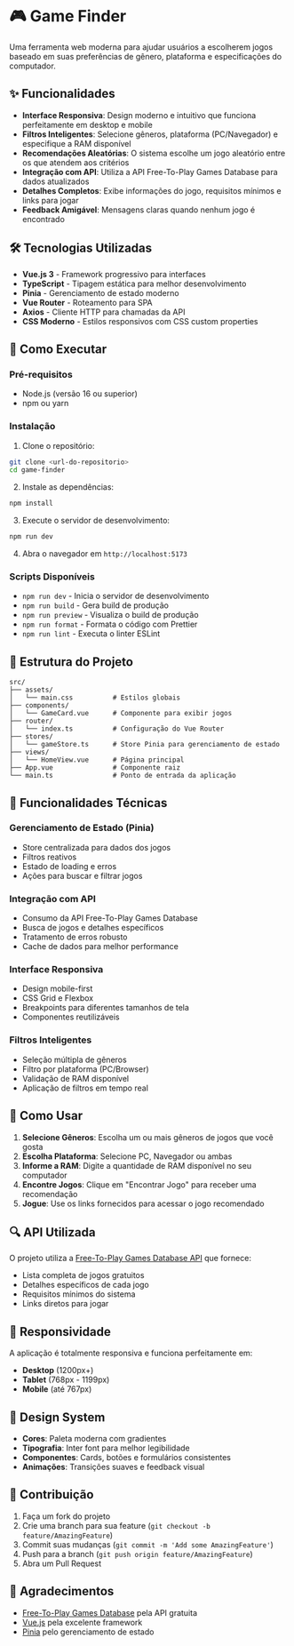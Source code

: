 # 🎮 Game Finder

Uma ferramenta web moderna para ajudar usuários a escolherem jogos baseado em suas preferências de gênero, plataforma e especificações do computador.

## ✨ Funcionalidades

- **Interface Responsiva**: Design moderno e intuitivo que funciona perfeitamente em desktop e mobile
- **Filtros Inteligentes**: Selecione gêneros, plataforma (PC/Navegador) e especifique a RAM disponível
- **Recomendações Aleatórias**: O sistema escolhe um jogo aleatório entre os que atendem aos critérios
- **Integração com API**: Utiliza a API Free-To-Play Games Database para dados atualizados
- **Detalhes Completos**: Exibe informações do jogo, requisitos mínimos e links para jogar
- **Feedback Amigável**: Mensagens claras quando nenhum jogo é encontrado

## 🛠️ Tecnologias Utilizadas

- **Vue.js 3** - Framework progressivo para interfaces
- **TypeScript** - Tipagem estática para melhor desenvolvimento
- **Pinia** - Gerenciamento de estado moderno
- **Vue Router** - Roteamento para SPA
- **Axios** - Cliente HTTP para chamadas da API
- **CSS Moderno** - Estilos responsivos com CSS custom properties

## 🚀 Como Executar

### Pré-requisitos

- Node.js (versão 16 ou superior)
- npm ou yarn

### Instalação

1. Clone o repositório:
```bash
git clone <url-do-repositorio>
cd game-finder
```

2. Instale as dependências:
```bash
npm install
```

3. Execute o servidor de desenvolvimento:
```bash
npm run dev
```

4. Abra o navegador em `http://localhost:5173`

### Scripts Disponíveis

- `npm run dev` - Inicia o servidor de desenvolvimento
- `npm run build` - Gera build de produção
- `npm run preview` - Visualiza o build de produção
- `npm run format` - Formata o código com Prettier
- `npm run lint` - Executa o linter ESLint

## 📁 Estrutura do Projeto

```
src/
├── assets/
│   └── main.css          # Estilos globais
├── components/
│   └── GameCard.vue      # Componente para exibir jogos
├── router/
│   └── index.ts          # Configuração do Vue Router
├── stores/
│   └── gameStore.ts      # Store Pinia para gerenciamento de estado
├── views/
│   └── HomeView.vue      # Página principal
├── App.vue               # Componente raiz
└── main.ts               # Ponto de entrada da aplicação
```

## 🔧 Funcionalidades Técnicas

### Gerenciamento de Estado (Pinia)
- Store centralizada para dados dos jogos
- Filtros reativos
- Estado de loading e erros
- Ações para buscar e filtrar jogos

### Integração com API
- Consumo da API Free-To-Play Games Database
- Busca de jogos e detalhes específicos
- Tratamento de erros robusto
- Cache de dados para melhor performance

### Interface Responsiva
- Design mobile-first
- CSS Grid e Flexbox
- Breakpoints para diferentes tamanhos de tela
- Componentes reutilizáveis

### Filtros Inteligentes
- Seleção múltipla de gêneros
- Filtro por plataforma (PC/Browser)
- Validação de RAM disponível
- Aplicação de filtros em tempo real

## 🎯 Como Usar

1. **Selecione Gêneros**: Escolha um ou mais gêneros de jogos que você gosta
2. **Escolha Plataforma**: Selecione PC, Navegador ou ambas
3. **Informe a RAM**: Digite a quantidade de RAM disponível no seu computador
4. **Encontre Jogos**: Clique em "Encontrar Jogo" para receber uma recomendação
5. **Jogue**: Use os links fornecidos para acessar o jogo recomendado

## 🔍 API Utilizada

O projeto utiliza a [Free-To-Play Games Database API](https://www.freetogame.com/api-doc) que fornece:

- Lista completa de jogos gratuitos
- Detalhes específicos de cada jogo
- Requisitos mínimos do sistema
- Links diretos para jogar

## 📱 Responsividade

A aplicação é totalmente responsiva e funciona perfeitamente em:

- **Desktop** (1200px+)
- **Tablet** (768px - 1199px)
- **Mobile** (até 767px)

## 🎨 Design System

- **Cores**: Paleta moderna com gradientes
- **Tipografia**: Inter font para melhor legibilidade
- **Componentes**: Cards, botões e formulários consistentes
- **Animações**: Transições suaves e feedback visual

## 🤝 Contribuição

1. Faça um fork do projeto
2. Crie uma branch para sua feature (`git checkout -b feature/AmazingFeature`)
3. Commit suas mudanças (`git commit -m 'Add some AmazingFeature'`)
4. Push para a branch (`git push origin feature/AmazingFeature`)
5. Abra um Pull Request

## 🙏 Agradecimentos

- [Free-To-Play Games Database](https://www.freetogame.com/) pela API gratuita
- [Vue.js](https://vuejs.org/) pela excelente framework
- [Pinia](https://pinia.vuejs.org/) pelo gerenciamento de estado
